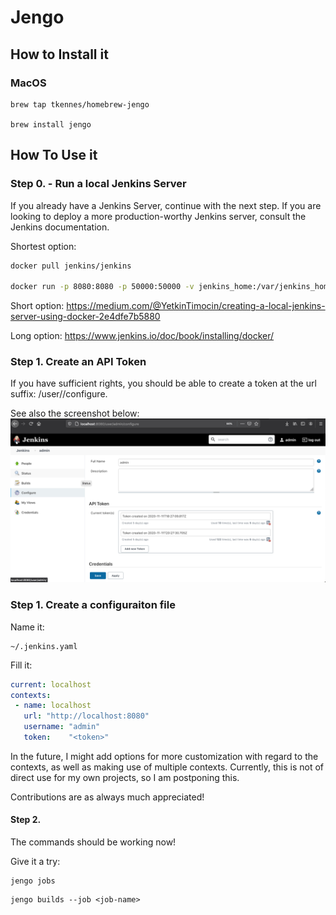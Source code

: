 # Jengo

## How to Install it
### MacOS
```
brew tap tkennes/homebrew-jengo

brew install jengo
```


## How To Use it

### Step 0. - Run a local Jenkins Server
If you already have a Jenkins Server, continue with the next step. If you are looking to deploy a more production-worthy Jenkins server, consult the Jenkins documentation.

Shortest option:

```bash
docker pull jenkins/jenkins

docker run -p 8080:8080 -p 50000:50000 -v jenkins_home:/var/jenkins_home jenkins/jenkins:lts
```

Short option: https://medium.com/@YetkinTimocin/creating-a-local-jenkins-server-using-docker-2e4dfe7b5880


Long option: https://www.jenkins.io/doc/book/installing/docker/

### Step 1. Create an API Token
If you have sufficient rights, you should be able to create a token at the url suffix: /user/<username>/configure.

See also the screenshot below:
<img src="./static/create_token.png">

### Step 1. Create a configuraiton file
Name it: 
```
~/.jenkins.yaml
```
Fill it:
```yaml
current: localhost
contexts: 
 - name: localhost
   url: "http://localhost:8080"
   username: "admin"
   token:    "<token>"
```

In the future, I might add options for more customization with regard to the contexts, as well as making use of multiple contexts. Currently, this is not of direct use for my own projects, so I am postponing this. 

Contributions are as always much appreciated!

#### Step 2. 
The commands should be working now!

Give it a try:
```
jengo jobs
```

```
jengo builds --job <job-name>
```
